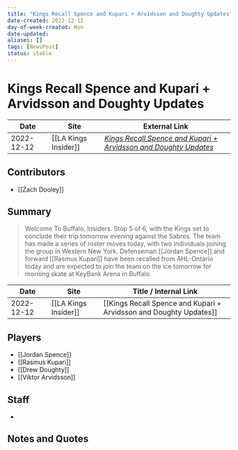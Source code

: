 ```yaml
---
title: "Kings Recall Spence and Kupari + Arvidsson and Doughty Updates"
date-created: 2022-12-12
day-of-week-created: Mon
date-updated: 
aliases: []
tags: [NewsPost]
status: stable
---
```


# Kings Recall Spence and Kupari + Arvidsson and Doughty Updates

| Date       | Site                 | External Link                                                                                                                                                   |
| ---------- | -------------------- | --------------------------------------------------------------------------------------------------------------------------------------------------------------- |
| 2022-12-12 | [[LA Kings Insider]] | [*Kings Recall Spence and Kupari + Arvidsson and Doughty Updates*](https://lakingsinsider.com/2022/12/12/kings-recall-spence-kupari-arvidsson-doughty-updates/) |

## Contributors
- [[Zach Dooley]]

## Summary
> Welcome To Buffalo, Insiders.
> Stop 5 of 6, with the Kings set to conclude their trip tomorrow evening against the Sabres. The team has made a series of roster moves today, with two individuals joining the group in Western New York. Defenseman [[Jordan Spence]] and forward [[Rasmus Kupari]] have been recalled from AHL-Ontario today and are expected to join the team on the ice tomorrow for morning skate at KeyBank Arena in Buffalo.

| Date       | Site                 | Title / Internal Link                                              |
| ---------- | -------------------- | ------------------------------------------------------------------ |
| 2022-12-12 | [[LA Kings Insider]] | [[Kings Recall Spence and Kupari + Arvidsson and Doughty Updates]] |

## Players
- [[Jordan Spence]]
- [[Rasmus Kupari]]
- [[Drew Doughty]]
- [[Viktor Arvidsson]]

## Staff
- 

## Notes and Quotes

